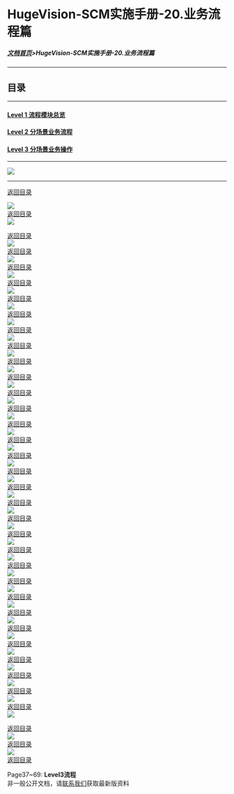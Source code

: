 # HugeVision-SCM实施手册-20.业务流程篇

##### [文档首页](../../../index.md)>HugeVision-SCM实施手册-20.业务流程篇
---

<span id="目录"></span>
## 目录
---

#### [Level 1 流程模块总览](#1)
#### [Level 2 分场景业务流程](#2)
#### [Level 3 分场景业务操作](#3)

---
![](幻灯片1.PNG)<br>		

---

<span id="1"></span>

[返回目录](#目录)<br>

![](幻灯片2.PNG)<br>		[返回目录](#目录)<br>
![](幻灯片3.PNG)<br>		

<span id="2"></span>

[返回目录](#目录)<br>
![](幻灯片4.PNG)<br>		[返回目录](#目录)<br>
![](幻灯片5.PNG)<br>		[返回目录](#目录)<br>
![](幻灯片6.PNG)<br>		[返回目录](#目录)<br>
![](幻灯片7.PNG)<br>		[返回目录](#目录)<br>
![](幻灯片8.PNG)<br>		[返回目录](#目录)<br>
![](幻灯片9.PNG)<br>		[返回目录](#目录)<br>
![](幻灯片10.PNG)<br>	[返回目录](#目录)<br>
![](幻灯片11.PNG)<br>	[返回目录](#目录)<br>
![](幻灯片12.PNG)<br>	[返回目录](#目录)<br>
![](幻灯片13.PNG)<br>	[返回目录](#目录)<br>
![](幻灯片14.PNG)<br>	[返回目录](#目录)<br>
![](幻灯片15.PNG)<br>	[返回目录](#目录)<br>
![](幻灯片16.PNG)<br>	[返回目录](#目录)<br>
![](幻灯片17.PNG)<br>	[返回目录](#目录)<br>
![](幻灯片18.PNG)<br>	[返回目录](#目录)<br>
![](幻灯片19.PNG)<br>	[返回目录](#目录)<br>
![](幻灯片20.PNG)<br>	[返回目录](#目录)<br>
![](幻灯片21.PNG)<br>	[返回目录](#目录)<br>
![](幻灯片22.PNG)<br>	[返回目录](#目录)<br>
![](幻灯片23.PNG)<br>	[返回目录](#目录)<br>
![](幻灯片24.PNG)<br>	[返回目录](#目录)<br>
![](幻灯片25.PNG)<br>	[返回目录](#目录)<br>
![](幻灯片26.PNG)<br>	[返回目录](#目录)<br>
![](幻灯片27.PNG)<br>	[返回目录](#目录)<br>
![](幻灯片28.PNG)<br>	[返回目录](#目录)<br>
![](幻灯片29.PNG)<br>	[返回目录](#目录)<br>
![](幻灯片30.PNG)<br>	[返回目录](#目录)<br>
![](幻灯片31.PNG)<br>	[返回目录](#目录)<br>
![](幻灯片32.PNG)<br>	[返回目录](#目录)<br>
![](幻灯片33.PNG)<br>	[返回目录](#目录)<br>
![](幻灯片34.PNG)<br>	

<span id="3"></span>

[返回目录](#目录)<br>
![](幻灯片35.PNG)<br>	[返回目录](#目录)<br>
![](幻灯片36.PNG)<br>	[返回目录](#目录)<br>

Page37~69: **Level3流程<br>**
非一般公开文档，请[联系我们](https://www.ivision-china.cn/contact-rgt.html)获取最新版资料
